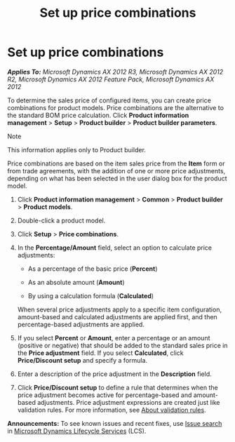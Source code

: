 ﻿---
title: Set up price combinations
TOCTitle: Set up price combinations
ms:assetid: 007c732b-6bab-445e-8357-10ea45986d97
ms:mtpsurl: https://technet.microsoft.com/en-us/library/Aa569681(v=AX.60)
ms:contentKeyID: 36055916
ms.date: 04/18/2014
mtps_version: v=AX.60
---

# Set up price combinations 


_**Applies To:** Microsoft Dynamics AX 2012 R3, Microsoft Dynamics AX 2012 R2, Microsoft Dynamics AX 2012 Feature Pack, Microsoft Dynamics AX 2012_

To determine the sales price of configured items, you can create price combinations for product models. Price combinations are the alternative to the standard BOM price calculation. Click **Product information management** \> **Setup** \> **Product builder** \> **Product builder parameters**.


> [!NOTE]
> <P>This information applies only to Product builder.</P>



Price combinations are based on the item sales price from the **Item** form or from trade agreements, with the addition of one or more price adjustments, depending on what has been selected in the user dialog box for the product model.

1.  Click **Product information management** \> **Common** \> **Product builder** \> **Product models**.

2.  Double-click a product model.

3.  Click **Setup** \> **Price combinations**.

4.  In the **Percentage/Amount** field, select an option to calculate price adjustments:
    
      - As a percentage of the basic price (**Percent**)
    
      - As an absolute amount (**Amount**)
    
      - By using a calculation formula (**Calculated**)
    
    When several price adjustments apply to a specific item configuration, amount-based and calculated adjustments are applied first, and then percentage-based adjustments are applied.

5.  If you select **Percent** or **Amount**, enter a percentage or an amount (positive or negative) that should be added to the standard sales price in the **Price adjustment** field. If you select **Calculated**, click **Price/Discount setup** and specify a formula.

6.  Enter a description of the price adjustment in the **Description** field.

7.  Click **Price/Discount setup** to define a rule that determines when the price adjustment becomes active for percentage-based and amount-based adjustments. Price adjustment expressions are created just like validation rules. For more information, see [About validation rules](about-validation-rules.md).

  
**Announcements:** To see known issues and recent fixes, use [Issue search](http://go.microsoft.com/fwlink/?linkid=389258) in [Microsoft Dynamics Lifecycle Services](http://go.microsoft.com/fwlink/?linkid=306505) (LCS).

